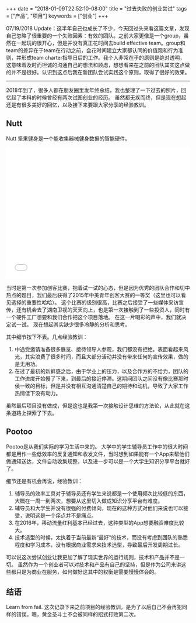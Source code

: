 +++
date = "2018-01-09T22:52:10-08:00"
title = "过去失败的创业尝试"
tags = ["产品", "项目"]
keywords = ["创业"]
+++

07/19/2018 Update：这半年自己也成长了不少，今天回过头来看这篇文章，发现自己忽略了很重要的一个失败因素：有效的团队。之前大家更像是一个group，虽然在一起玩的很开心，但是并没有真正花时间去build effective team。group和team的差异在于team在行动之前，会花时间建立大家都认同的价值观和行为准则，并形成team charter指导日后的工作。我个人非常在乎的原则是绝对透明，这意味着及时而坦诚的沟通自己的想法和顾虑，想想看来在之前的团队其实这点做的并不是很好。认识到这点后我在新团队尝试实践这个原则，取得了很好的效果。

---

2018年到了，很多人都在朋友圈里发年终总结，我也整理了一下过去的照片，回忆起了本科的时候曾经有两次试图创业的经历。
虽然都无疾而终，但是现在想起还是有很多美好的回忆，以及接下来要跟大家分享的经验教训。

## Nutt

Nutt 坚果健身是一个能收集器械健身数据的智能硬件。

<iframe src="//player.bilibili.com/player.html?aid=23100098&cid=38428451&page=1" width="100%" height="360" scrolling="no" border="0" frameborder="no" framespacing="0" allowfullscreen="true"> </iframe>

当时是第一次参加创客比赛，抱着试一试的心态，但是因为优秀的团队合作和切中热点的题目，我们最后获得了2015年中美青年创客大赛的一等奖（这里也可以看见选择的重要性哈哈）。
这个比赛的级别很高，比赛之后接受了一些媒体采访宣传，还有机会去了湖南卫视的天天向上，也是第一次接触到了一些投资人，同时有一个硬件工厂想要和我们合作把这个项目落地。
在这一片喝彩的声中，我们就决定试一试。
现在想起其实缺少很多冷静的分析和思考。

其中细节按下不表。几点经验教训：

1. 中途受邀请准备很多展览、接待领导人参观，我们都没有拒绝。表面看起来风光，其实浪费了很多时间，而且大部分活动并没有带来任何的宣传效果，做的是无用功。
2. 在过了最初的新鲜感之后，由于学业上的压力，以及合作方的不给力，团队的工作进度开始慢了下来，到最后的接近停滞。这期间团队之间没有像比赛那时侯一致的目标，但是并没有相互沟通清楚自己的期待和动机，导致了大家工作热情低下没有动力。

虽然最后项目没有做成，但是这也是我第一次接触设计思维的方法论，从此就在这条道路上探索了下去。

## Pootoo

Pootoo是从我们实际的学习生活中来的。
大学中的学生辅导员工作中的很大时间都是用作一些低效率的反复通知和收发文件，当时想到如果能有一个App来帮他们做通知送达，文件自动收集规整，以及进一步可以是一个大学生知识分享平台就好了。

细节还是有机会再说，经验教训：

1. 辅导员的效率工具对于辅导员还有学生来说都是一个使用频次比较低的东西，大概在一周一到两次，想要从这里切入做成知识分享平台有难度。
2. 辅导员和大学生并没有很强的付费倾向，现在的这种方式对他们来说也可以接受，说明这是一个痒点并不是痛点。
3. 在2016年，移动流量红利基本已经过去，这种类型的App想要融资难度比较大。
4. 技术选型的时候，太执着于当前最新“最好”的技术，而没有考虑到团队的熟悉程度和学习成本，没有根据商业需求来技术选型，导致最后开发周期过长。

可以说这次尝试创业让我更加了解了现实世界的运行规则，技术和产品并不是一切。
虽然作为一个创业者可以对技术和产品有自己的坚持，但是作为公司来讲这些都只是为商业在服务，如何做好这其中的权衡是需要慢慢体会的。

## 结语

Learn from fail. 这次记录下来之前项目的经验教训，是为了以后自己不会再犯同样的错误。嗯，黄金圣斗士不会被同样的招式打败第二次。
